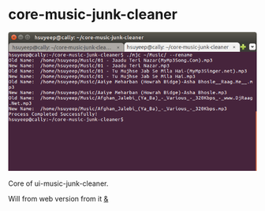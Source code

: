 <!-- ![Build Status](https://circleci.com/gh/peeyushsrj/music-junk-cleaner.png) -->
# core-music-junk-cleaner

![Screenshot](https://raw.githubusercontent.com/peeyushsrj/core-music-junk-cleaner/master/screenshot.png)

Core of ui-music-junk-cleaner.

Will from web version from it [&](http://www.writethedocs.org/guide/writing/beginners-guide-to-docs/)
